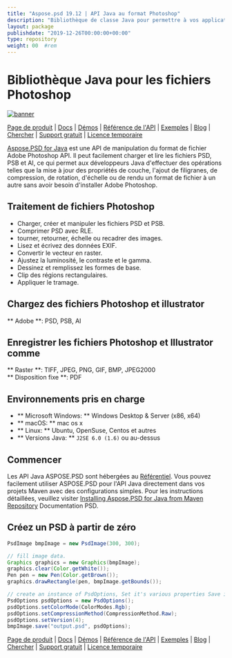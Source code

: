 ```yaml
---
title: "Aspose.psd 19.12 | API Java au format Photoshop" 
description: "Bibliothèque de classe Java pour permettre à vos applications de créer, de modifier et de convertir les formats PSD et PSB Photoshop. Prend en charge la compression d'image, le tramage, le rendu et la mise à l'échelle, etc." 
layout: package
publishdate: "2019-12-26T00:00:00+00:00"
type: repository
weight: 00	#rem
---
```


# Bibliothèque Java pour les fichiers Photoshop
[![banner](/res_repo/img/compress/aspose_psd-for-java-banner.png)](./)

[Page de produit](https://products.aspose.com/psd/java) | [Docs](https://docs.aspose.com/psd/java/) | [Démos](https://products.aspose.app/psd/family) | [Référence de l'API](https://apireference.aspose.com/psd/java) | [Exemples](https://github.com/aspose-psd/Aspose.PSD-for-Java) | [Blog](https://blog.aspose.com/category/psd/) | [Chercher](https://search.aspose.com/) | [Support gratuit](https://forum.aspose.com/c/psd) | [Licence temporaire](https://purchase.aspose.com/temporary-license)

[Aspose.PSD for Java](https://products.aspose.com/psd/java) est une API de manipulation du format de fichier Adobe Photoshop API. Il peut facilement charger et lire les fichiers PSD, PSB et AI, ce qui permet aux développeurs Java d'effectuer des opérations telles que la mise à jour des propriétés de couche, l'ajout de filigranes, de compression, de rotation, d'échelle ou de rendu un format de fichier à un autre sans avoir besoin d'installer Adobe Photoshop.

## Traitement de fichiers Photoshop
- Charger, créer et manipuler les fichiers PSD et PSB.
- Comprimer PSD avec RLE.
- tourner, retourner, échelle ou recadrer des images.
- Lisez et écrivez des données EXIF.
- Convertir le vecteur en raster.
- Ajustez la luminosité, le contraste et le gamma.
- Dessinez et remplissez les formes de base.
- Clip des régions rectangulaires.
- Appliquer le tramage.

## Chargez des fichiers Photoshop et illustrator
** Adobe **: PSD, PSB, AI

## Enregistrer les fichiers Photoshop et Illustrator comme
** Raster **: TIFF, JPEG, PNG, GIF, BMP, JPEG2000 \
** Disposition fixe **: PDF

## Environnements pris en charge
- ** Microsoft Windows: ** Windows Desktop & Server (x86, x64)
- ** macOS: ** mac os x
- ** Linux: ** Ubuntu, OpenSuse, Centos et autres
- ** Versions Java: ** `J2SE 6.0 (1.6)` ou au-dessus

## Commencer

Les API Java ASPOSE.PSD sont hébergées au [Référentiel](https://releases.aspose.com/psd/java/). Vous pouvez facilement utiliser ASPOSE.PSD pour l'API Java directement dans vos projets Maven avec des configurations simples. Pour les instructions détaillées, veuillez visiter [Installing Aspose.PSD for Java from Maven Repository](https://docs.aspose.com/psd/java/installation/) Documentation PSD.

## Créez un PSD à partir de zéro

```java
PsdImage bmpImage = new PsdImage(300, 300);

// fill image data.
Graphics graphics = new Graphics(bmpImage);
graphics.clear(Color.getWhite());
Pen pen = new Pen(Color.getBrown());
graphics.drawRectangle(pen, bmpImage.getBounds());

// create an instance of PsdOptions, Set it's various properties Save image to disk in PSD format
PsdOptions psdOptions = new PsdOptions();
psdOptions.setColorMode(ColorModes.Rgb);
psdOptions.setCompressionMethod(CompressionMethod.Raw);
psdOptions.setVersion(4);
bmpImage.save("output.psd", psdOptions);
```

[Page de produit](https://products.aspose.com/psd/java) | [Docs](https://docs.aspose.com/psd/java/) | [Démos](https://products.aspose.app/psd/family) | [Référence de l'API](https://apireference.aspose.com/psd/java) | [Exemples](https://github.com/aspose-psd/Aspose.PSD-for-Java) | [Blog](https://blog.aspose.com/category/psd/) | [Chercher](https://search.aspose.com/) | [Support gratuit](https://forum.aspose.com/c/psd) | [Licence temporaire](https://purchase.aspose.com/temporary-license)
